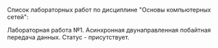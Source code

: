 Список лабораторных работ по дисциплине "Основы компьютерных сетей":

Лабораторная работа №1. Асинхронная двунаправленная побайтная передача данных. Статус - присутствует.

